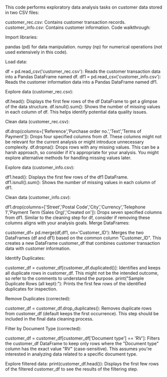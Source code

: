 This code performs exploratory data analysis tasks on customer data stored in two CSV files:

customer_rec.csv: Contains customer transaction records.
customer_info.csv: Contains customer information.
Code walkthrough:

Import libraries:

pandas (pd) for data manipulation.
numpy (np) for numerical operations (not used extensively in this code).

Load data:

df = pd.read_csv('customer_rec.csv'): Reads the customer transaction data into a Pandas DataFrame named df.
df1 = pd.read_csv('customer_info.csv'): Reads the customer information data into a Pandas DataFrame named df1.

Explore data (customer_rec.csv):

df.head(): Displays the first few rows of the df DataFrame to get a glimpse of the data structure.
df.isnull().sum(): Shows the number of missing values in each column of df. This helps identify potential data quality issues.

Clean data (customer_rec.csv):

df.drop(columns=['Reference','Purchase order no.','Text','Terms of Payment']): Drops four specified columns from df. These columns might not be relevant for the current analysis or might introduce unnecessary complexity.
df.dropna(): Drops rows with any missing values. This can be a harsh approach, so consider if it's appropriate for your analysis. You might explore alternative methods for handling missing values later.

Explore data (customer_info.csv):

df1.head(): Displays the first few rows of the df1 DataFrame.
df1.isnull().sum(): Shows the number of missing values in each column of df1.

Clean data (customer_info.csv):

df1.drop(columns=['Street','Postal Code','City','Currency','Telephone 1','Payment Term (Sales Org)','Created on']): Drops seven specified columns from df1. Similar to the cleaning step for df, consider if removing these columns aligns with your analysis goals.
Merge DataFrames:

customer_df= pd.merge(df,df1, on='Customer_ID'): Merges the two DataFrames (df and df1) based on the common column "Customer_ID". This creates a new DataFrame customer_df that combines customer transaction data with customer information.

Identify Duplicates:

customer_df = customer_df[customer_df.duplicated()]: Identifies and keeps all duplicate rows in customer_df. This might not be the intended outcome, so refer to the comments to understand the purpose.
print("Sample Duplicate Rows (all kept):"): Prints the first few rows of the identified duplicates for inspection.

Remove Duplicates (corrected):

customer_df = customer_df.drop_duplicates(): Removes duplicate rows from customer_df (default keeps the first occurrence). This step should be included in the final data cleaning process.

Filter by Document Type (corrected):

customer_df = customer_df[customer_df['Document type'] == 'RV']: Filters the customer_df DataFrame to keep only rows where the "Document type" column has the exact value "RV" (case-sensitive). This assumes you're interested in analyzing data related to a specific document type.

Explore filtered data:
print(customer_df.head()): Displays the first few rows of the filtered customer_df to see the results of the filtering step.
